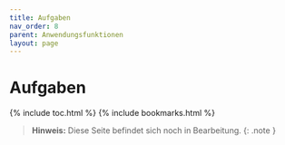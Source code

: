 ```yaml
---
title: Aufgaben
nav_order: 8
parent: Anwendungsfunktionen
layout: page
---
```


# Aufgaben
{% include toc.html %}
{% include bookmarks.html %}

> **Hinweis:** Diese Seite befindet sich noch in Bearbeitung.
{: .note }
